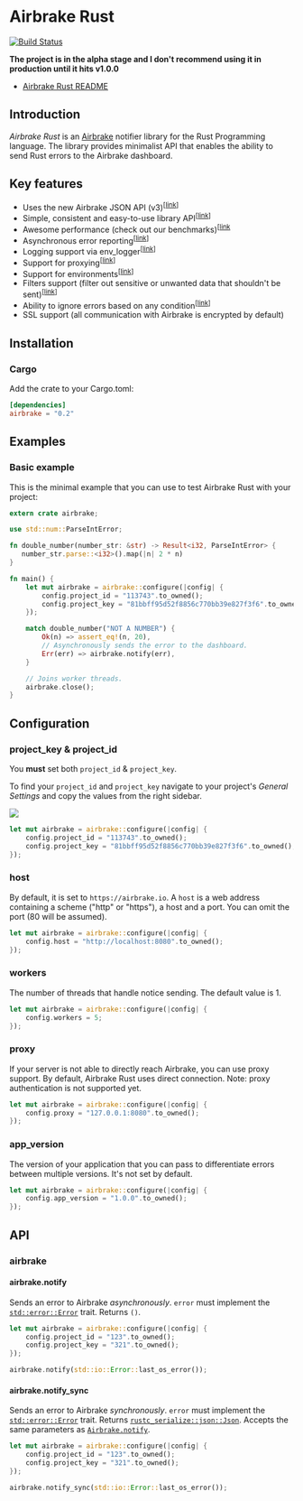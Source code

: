 Airbrake Rust
=============

[![Build Status](https://travis-ci.org/kyrylo/airbrake-rust.svg?branch=master)](https://travis-ci.org/kyrylo/airbrake-rust)

**The project is in the alpha stage and I don't recommend using it in
production until it hits v1.0.0**

* [Airbrake Rust README](https://github.com/kyrylo/airbrake-rust)

Introduction
------------

_Airbrake Rust_ is an [Airbrake][airbrake.io] notifier library for the Rust
Programming language. The library provides minimalist API that enables the
ability to send Rust errors to the Airbrake dashboard.

Key features
------------

* Uses the new Airbrake JSON API (v3)<sup>[[link][notice-v3]]</sup>
* Simple, consistent and easy-to-use library API<sup>[[link](#api)]</sup>
* Awesome performance (check out our benchmarks)<sup>[[link](#running-benchmarks)
* Asynchronous error reporting<sup>[[link](#asynchronous-airbrake-options)]</sup>
* Logging support via env_logger<sup>[[link][env_logger]]</sup>
* Support for proxying<sup>[[link](#proxy)]</sup>
* Support for environments<sup>[[link](#environment)]</sup>
* Filters support (filter out sensitive or unwanted data that shouldn't be sent)<sup>[[link](#airbrakeadd_filter)]</sup>
* Ability to ignore errors based on any condition<sup>[[link](#airbrakeadd_filter)]</sup>
* SSL support (all communication with Airbrake is encrypted by default)

Installation
------------

### Cargo

Add the crate to your Cargo.toml:

```toml
[dependencies]
airbrake = "0.2"
```

Examples
--------

### Basic example

This is the minimal example that you can use to test Airbrake Rust with your
project:

```rust
extern crate airbrake;

use std::num::ParseIntError;

fn double_number(number_str: &str) -> Result<i32, ParseIntError> {
   number_str.parse::<i32>().map(|n| 2 * n)
}

fn main() {
    let mut airbrake = airbrake::configure(|config| {
        config.project_id = "113743".to_owned();
        config.project_key = "81bbff95d52f8856c770bb39e827f3f6".to_owned();
    });

    match double_number("NOT A NUMBER") {
        Ok(n) => assert_eq!(n, 20),
        // Asynchronously sends the error to the dashboard.
        Err(err) => airbrake.notify(err),
    }

    // Joins worker threads.
    airbrake.close();
}
```

Configuration
-------------

### project_key & project_id

You **must** set both `project_id` & `project_key`.

To find your `project_id` and `project_key` navigate to your project's _General
Settings_ and copy the values from the right sidebar.

![][project-idkey]

```rust
let mut airbrake = airbrake::configure(|config| {
    config.project_id = "113743".to_owned();
    config.project_key = "81bbff95d52f8856c770bb39e827f3f6".to_owned();
});
```

### host

By default, it is set to `https://airbrake.io`. A `host` is a web address
containing a scheme ("http" or "https"), a host and a port. You can omit the
port (80 will be assumed).

```rust
let mut airbrake = airbrake::configure(|config| {
    config.host = "http://localhost:8080".to_owned();
});
```

### workers

The number of threads that handle notice sending. The default value is 1.

```rust
let mut airbrake = airbrake::configure(|config| {
    config.workers = 5;
});
```

### proxy

If your server is not able to directly reach Airbrake, you can use proxy
support. By default, Airbrake Rust uses direct connection. Note: proxy
authentication is not supported yet.

```rust
let mut airbrake = airbrake::configure(|config| {
    config.proxy = "127.0.0.1:8080".to_owned();
});
```

### app_version

The version of your application that you can pass to differentiate errors
between multiple versions. It's not set by default.

```rust
let mut airbrake = airbrake::configure(|config| {
    config.app_version = "1.0.0".to_owned();
});
```

API
---

### airbrake

#### airbrake.notify

Sends an error to Airbrake *asynchronously*. `error` must implement the
[`std::error::Error`][stderror] trait. Returns `()`.

```rust
let mut airbrake = airbrake::configure(|config| {
    config.project_id = "123".to_owned();
    config.project_key = "321".to_owned();
});

airbrake.notify(std::io::Error::last_os_error());
```

#### airbrake.notify_sync

Sends an error to Airbrake *synchronously*. `error` must implement the
[`std::error::Error`][stderror] trait. Returns
[`rustc_serialize::json::Json`][json-object]. Accepts the same
parameters as [`Airbrake.notify`](#airbrakenotify).

```rust
let mut airbrake = airbrake::configure(|config| {
    config.project_id = "123".to_owned();
    config.project_key = "321".to_owned();
});

airbrake.notify_sync(std::io::Error::last_os_error());
```

[airbrake.io]: https://airbrake.io
[notice-v3]: https://airbrake.io/docs/#create-notice-v3
[env_logger]: https://crates.io/crates/env_logger
[project-idkey]: https://s3.amazonaws.com/airbrake-github-assets/airbrake-ruby/project-id-key.png
[stderror]: https://doc.rust-lang.org/std/error
[json-object]: https://doc.rust-lang.org/rustc-serialize/rustc_serialize/json/enum.Json.html
